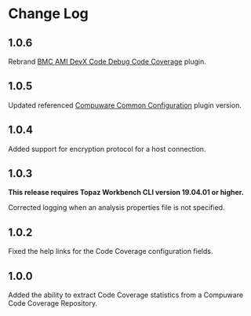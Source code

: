 Change Log
=========


1.0.6
------

Rebrand [BMC AMI DevX Code Debug Code Coverage](https://plugins.jenkins.io/compuware-xpediter-code-coverage/) plugin. 

1.0.5
------

Updated referenced [Compuware Common Configuration](https://plugins.jenkins.io/compuware-common-configuration/) plugin version. 

1.0.4
--------

Added support for encryption protocol for a host connection.

1.0.3
--------

**This release requires Topaz Workbench CLI version 19.04.01 or higher.**

Corrected logging when an analysis properties file is not specified.

1.0.2
--------

Fixed the help links for the Code Coverage configuration fields.

1.0.0
--------

Added the ability to extract Code Coverage statistics from a Compuware Code Coverage Repository.
